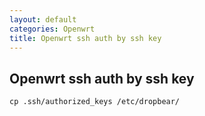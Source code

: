 ```yaml
---
layout: default
categories: Openwrt
title: Openwrt ssh auth by ssh key
---
```

## Openwrt ssh auth by ssh key

```shell
cp .ssh/authorized_keys /etc/dropbear/
```
